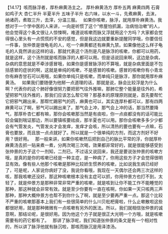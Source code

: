 【14.17】咳而脉浮者，厚朴麻黄汤主之。
厚朴麻黄汤方
厚朴五两  麻黄四两  石膏如鸡子大  杏仁半升  半夏半升  五味子半升
右六味，以水一斗，先煮麻黄，去沫，纳诸药，煮取三升，去滓，分温三服。
 
如果你咳嗽，脉浮，就用厚朴麻黄汤。我想对于一个学中医的人来讲，一向是听惯了这个“修屋怕抓漏，治病怕治嗽”的人，他会觉得这个条文很让人惊悚啊，难道说咳嗽而脉又浮就用这个方吗？大家都会觉得很心里头有一点慌慌的不安的感觉，但是我这边就要重新提醒同学哦，你要信任一件事，张仲景是很龟毛的人，吃一个麻黄都还有麻黄九禁。如果像他这么样子龟毛的人竟然讲出这样的话，那就代表这个汤剂是凡是脉浮的咳嗽，你都可以用药，就是这样，这个汤剂就是咳而脉浮的人都可以用。但是话说回来啊，这边是杂病，杂病的意思就是不牵涉感冒哦，如果你是感冒脉浮的不算哦，就是杂病里面是不包括感冒的症状的啊，这就是单纯的咳嗽，不是感冒的咳嗽。感冒的咳嗽你有小青龙你有麻杏甘石可以用哦，如果你单纯只是咳嗽，而单纯只是脉浮，那你就用厚朴麻黄汤。
 
如果我们要随便为他掰一点道理的话，那就是说，脉会比较浮是为什么啊？代表你的这个肺好像很努力要把邪气往外推嘛，那肺它整个能量是往外的，希望把邪气往外推的，那我们应该怎么帮它呀？那基本的原理原则就是，首先要帮忙它把邪气踢出来，那帮忙踢邪气的药，麻黄也可以，其实连厚朴都可以，那有四两麻黄可以了啊，邪气可以踢出来了。那气会上冲，那气会上冲的话，那当然要降气，那厚朴杏仁都有嘛，那你会咳嗽那当然是有痰啦，你一点痰都没有的话可能比较会偏到喘证那边，所以要镇咳要祛痰，那半夏也可以用。那你会咳嗽多多少少都会有气管发炎，气管发炎才会发痒，发痒才会咳，所以清热的要也要有一点嘛，石膏也要放，而且放一点点就好了。所以就是一个很单纯的方剂，而这方剂好不好用？很好用。
 
那一般来讲，如果你咳嗽然后把到自己的脉比平常的浮，你就厚朴麻黄汤去抓一贴来煮一煮，分两次喝三次喝，效果都非常好的，就是很能够感受到张仲景的方子这个一剂知，二剂已。不过话又说回来，我还是要说张仲景的咳嗽方哦，是真的是你的咳嗽已经是一种主症，是一种病了，你用这些方子才会觉得很明显有效。像有些人他那个咳嗽是那种比较娇生惯养的咳嗽，比如说我生病已经好了，可是呢，人家说你病好了没，我说你看哦，我现在一天偶尔还会两三次这样的咳，那我咳嗽还没好。那这种咳嗽根本没有主症可以抓，你用仲景方也打不到，太轻了，就是仲景方是那种非常非常严重的咳嗽，就是咳到让你不能工作不能睡觉的那种，那这种就会非常有效。就是至少你要有一直在咳啊，你如果一天只咳两三声那种，那种大概仲景方也帮不到你什么了啊，就是至少要再严重一点。那这个比较不严重的咳嗽那基本上我们有一些很简单的什么川贝枇杷膏啦，什么止嗽散啦这些都很好用，就是那种微微有一点咳嗽有另外的医法。所以，我们就相信张仲景的诚意啊，那结论呢，是很好用。因为他这个方子就是很正大光明一个方哦，就是咳嗽需要有的药它都有了。
 
那讲了脉浮呢，我们知道张仲景的条文是有一个相对性的，所以讲了脉浮他就有脉沉啦，那咳而脉沉是用泽漆汤。
